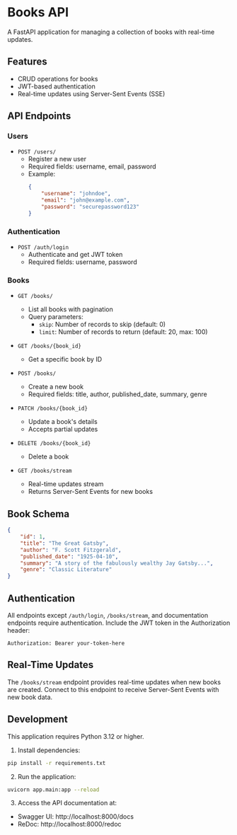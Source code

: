 # Books API

A FastAPI application for managing a collection of books with real-time updates.

## Features

-   CRUD operations for books
-   JWT-based authentication
-   Real-time updates using Server-Sent Events (SSE)

## API Endpoints

### Users

-   `POST /users/`
    -   Register a new user
    -   Required fields: username, email, password
    -   Example:
        ```json
        {
            "username": "johndoe",
            "email": "john@example.com",
            "password": "securepassword123"
        }
        ```

### Authentication

-   `POST /auth/login`
    -   Authenticate and get JWT token
    -   Required fields: username, password

### Books

-   `GET /books/`

    -   List all books with pagination
    -   Query parameters:
        -   `skip`: Number of records to skip (default: 0)
        -   `limit`: Number of records to return (default: 20, max: 100)

-   `GET /books/{book_id}`

    -   Get a specific book by ID

-   `POST /books/`

    -   Create a new book
    -   Required fields: title, author, published_date, summary, genre

-   `PATCH /books/{book_id}`

    -   Update a book's details
    -   Accepts partial updates

-   `DELETE /books/{book_id}`

    -   Delete a book

-   `GET /books/stream`
    -   Real-time updates stream
    -   Returns Server-Sent Events for new books

## Book Schema

```json
{
    "id": 1,
    "title": "The Great Gatsby",
    "author": "F. Scott Fitzgerald",
    "published_date": "1925-04-10",
    "summary": "A story of the fabulously wealthy Jay Gatsby...",
    "genre": "Classic Literature"
}
```

## Authentication

All endpoints except `/auth/login`, `/books/stream`, and documentation endpoints require authentication. Include the JWT token in the Authorization header:

```
Authorization: Bearer your-token-here
```

## Real-Time Updates

The `/books/stream` endpoint provides real-time updates when new books are created. Connect to this endpoint to receive Server-Sent Events with new book data.

## Development

This application requires Python 3.12 or higher.

1. Install dependencies:

```bash
pip install -r requirements.txt
```

2. Run the application:

```bash
uvicorn app.main:app --reload
```

3. Access the API documentation at:

-   Swagger UI: http://localhost:8000/docs
-   ReDoc: http://localhost:8000/redoc
